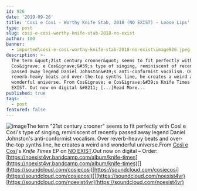 ```yaml
---
id: 926
date: '2019-09-26'
title: 'Così e Così - Worthy Knife Stab, 2018 (NO EXIST) - Loose Lips'
type: post
slug: cosi-e-cosi-worthy-knife-stab-2018-no-exist
author: 100
banner:
  - imported\cosi-e-cosi-worthy-knife-stab-2018-no-exist\image926.jpeg
description: >-
  The term &quot;21st century crooner&quot; seems to fit perfectly with
  Cos&igrave; e Cos&igrave;&#39;s type of singing, reminiscent of recently
  passed away legend Daniel Johnston&#39;s anti-conformist vocalism. Over
  reverb-heavy beats and over-the-top synths line, he creates a weird and
  wonderful universe. From Cos&igrave; e Cos&igrave;&#39;s Knife Times EP on NO
  EXIST. Out now on digital &#8211; [...]Read More...
published: true
tags:
  - post
featured: false
---
```

![image](../imported\cosi-e-cosi-worthy-knife-stab-2018-no-exist\image926.jpeg)The term "21st century crooner" seems to fit perfectly with Così e Così's type of singing, reminiscent of recently passed away legend Daniel Johnston's anti-conformist vocalism. Over reverb-heavy beats and over-the-top synths line, he creates a weird and wonderful universe.From [Così e Così](https://cosiecosi.bandcamp.com/)'s _Knife Times_ EP on [NO EXIST](https://noexist4vr.com/).Out now on digital – Order: [](https://noexist4vr.bandcamp.com/album/knife-times)[https://noexist4vr.bandcamp.com/album/knife-times](https://noexist4vr.bandcamp.com/album/knife-times)[](https://soundcloud.com/cosiecosi)[https://soundcloud.com/cosiecosi](https://soundcloud.com/cosiecosi)[](https://soundcloud.com/noexist4vr)[https://soundcloud.com/noexist4vr](https://soundcloud.com/noexist4vr)